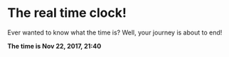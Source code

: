 # The real time clock!

Ever wanted to know what the time is? Well, your journey is about to end!

**The time is Nov 22, 2017, 21:40**